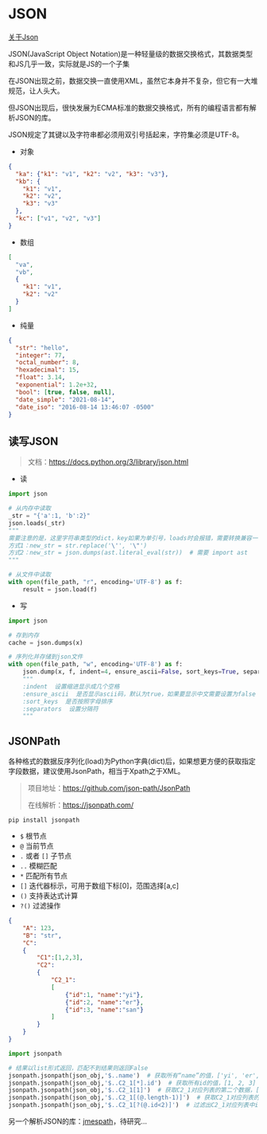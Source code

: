 # JSON

[关于Json](https://www.json.org/json-zh.html)

JSON(JavaScript Object Notation)是一种轻量级的数据交换格式，其数据类型和JS几乎一致，实际就是JS的一个子集

在JSON出现之前，数据交换一直使用XML，虽然它本身并不复杂，但它有一大堆规范，让人头大。

但JSON出现后，很快发展为ECMA标准的数据交换格式，所有的编程语言都有解析JSON的库。

JSON规定了其键以及字符串都必须用双引号括起来，字符集必须是UTF-8。

- 对象

```json
{
  "ka": {"k1": "v1", "k2": "v2", "k3": "v3"},
  "kb": {
    "k1": "v1",
    "k2": "v2",
    "k3": "v3"
  },
  "kc": ["v1", "v2", "v3"]
}
```

- 数组

```json
[
  "va",
  "vb",
  {
    "k1": "v1",
    "k2": "v2"
  }
]
```

- 纯量

```json
{
  "str": "hello",
  "integer": 77,
  "octal_number": 8,
  "hexadecimal": 15,
  "float": 3.14,
  "exponential": 1.2e+32,
  "bool": [true, false, null],
  "date_simple": "2021-08-14",
  "date_iso": "2016-08-14 13:46:07 -0500"
}
```

## 读写JSON

> 文档：<https://docs.python.org/3/library/json.html>

- 读

```python
import json

# 从内存中读取
_str = "{'a':1, 'b':2}"
json.loads(_str)
"""
需要注意的是，这里字符串类型的dict，key如果为单引号，loads时会报错，需要转换兼容一下
方式1：new_str = str.replace('\'', '\"')
方式2：new_str = json.dumps(ast.literal_eval(str))  # 需要 import ast
"""

# 从文件中读取
with open(file_path, "r", encoding='UTF-8') as f:
    result = json.load(f)
```

- 写

```python
import json

# 存到内存
cache = json.dumps(x)

# 序列化并存储到json文件
with open(file_path, "w", encoding='UTF-8') as f:
    json.dump(x, f, indent=4, ensure_ascii=False, sort_keys=True, separators=(',', ':'))
    """
    :indent  设置缩进显示成几个空格
    :ensure_ascii  是否显示ascii码，默认为true，如果要显示中文需要设置为false
    :sort_keys  是否按照字母排序
    :separators  设置分隔符
    """
```

## JSONPath

各种格式的数据反序列化(load)为Python字典(dict)后，如果想更方便的获取指定字段数据，建议使用JsonPath，相当于Xpath之于XML。

> 项目地址：<https://github.com/json-path/JsonPath>
>
> 在线解析：<https://jsonpath.com/>

`pip install jsonpath`

- `$` 根节点
- `@` 当前节点
- `.` 或者 `[]` 子节点
- `..` 模糊匹配
- `*` 匹配所有节点
- `[]` 迭代器标示，可用于数组下标[0]，范围选择[a,c]
- `()` 支持表达式计算
- `?()` 过滤操作

```json
{
    "A": 123,
    "B": "str",
    "C":
    {
        "C1":[1,2,3],
        "C2":
        {
            "C2_1":
            [
                {"id":1, "name":"yi"},
                {"id":2, "name":"er"},
                {"id":3, "name":"san"}
            ]
        }
    }
}
```

```python
import jsonpath

# 结果以list形式返回，匹配不到结果则返回False
jsonpath.jsonpath(json_obj,'$..name')  # 获取所有“name”的值，['yi', 'er', 'san']
jsonpath.jsonpath(json_obj,'$..C2_1[*].id')  # 获取所有id的值，[1, 2, 3]
jsonpath.jsonpath(json_obj,'$..C2_1[1]')  # 获取C2_1对应列表的第二个数据，[{'id': 2, 'name': 'er'}]
jsonpath.jsonpath(json_obj,'$..C2_1[(@.length-1)]')  # 获取C2_1对应列表的倒数第一个，[{'id': 3, 'name': 'san'}]
jsonpath.jsonpath(json_obj,'$..C2_1[?(@.id<2)]')  # 过滤出C2_1对应列表中id小于2的值，[{'id': 1, 'name': 'yi'}]
```

另一个解析JSON的库：[jmespath](https://jmespath.org/tutorial.html)，待研究...
